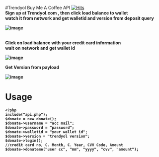 
#Trendyol Buy Me A Coffee API
[![Hits](https://hits.seeyoufarm.com/api/count/incr/badge.svg?url=https://github.com/suphiyasin/Buy-me-a-dress&count_bg=%23C83D3D&title_bg=%23057386&icon=&icon_color=%23BA0808&title=View&edge_flat=false)](https://github.com/suphiyasin/messenger-id-finder)
<br/>
<b>Sign up at Trendyol.com , then click load balance to wallet<br/>
watch it from network and get walletid and version from deposit query
  
![image](https://user-images.githubusercontent.com/65618247/173256295-6860077c-efc7-4445-8737-9c9850ac458d.png)

<br/>
Click on load balance with your credit card information
<br/>
<b> wait on network and get wallet id
  
![image](https://user-images.githubusercontent.com/65618247/173256344-4a8dbd56-b23b-4c7e-a288-101b0d2da963.png)

  Get Version from payload
  
![image](https://user-images.githubusercontent.com/65618247/173256370-eae2c3f0-86a4-43cd-90ea-b495d8e3371b.png)

  
  # Usage 
  ```
  <?php
include("api.php");
$donate = new donate();
$donate->username = "acc mail";
$donate->password = "password";
$donate->walletid = "your wallet id";
$donate->version = "trendyol version";
$donate->login();
//credit card no, C. Month, C. Year, CVV Code, Amount
$donate->donateme("user cc", "mm", "yyyy", "cvv", "amount");
  
  ```
 
